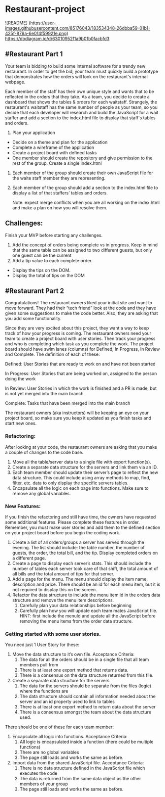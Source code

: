 # Restaurant-project

![README]
(https://user-images.githubusercontent.com/85176043/183534348-26dbba59-01b1-425f-879a-6e014f59921e.png)
https://dbdiagram.io/d/63010952f1a9b01b0facbfd3

#Restaurant Part 1
--------------------------------------------------------------------------------------------------------------------------------------------------------------------
Your team is bidding to build some internal software for a trendy new restaurant. In order to get the bid, your team must quickly build a prototype that demonstrates how the orders will look on the restaurant's internal webpage.

Each member of the staff has their own unique style and wants that to be reflected in the orders that they take. As a team, you decide to create a dashboard that shows the tables & orders for each waitstaff. Strangely, the restaurant's waitstaff has the same number of people as your team, so you decide that each developer will research and build the JavaScript for a wait staffer and add a section to the index.html file to display that staff's tables and orders.

1. Plan your application
- Decide on a theme and plan for the application
- Complete a wireframe of the application
- Create a project board with defined tasks
- One member should create the repository and give permission to the rest of the group. Create a single index.html
1. Each member of the group should create their own JavaScript file for the waite staff member they are representing.
2. Each member of the group should add a section to the index.html file to display a list of that staffers’ tables and orders.
    
    Note: expect merge conflicts when you are all working on the index.html and make a plan on how you will resolve them.
    

## Challenges:

Finish your MVP before starting any challenges.

1. Add the concept of orders being complete vs in progress. Keep in mind that the same table can be assigned to two different guests, but only one guest can be the current
2. Add a tip value to each complete order.
- Display the tips on the DOM.
- Display the total of tips on the DOM

 #Restaurant Part 2
----------------------------------------------------------------------------------------------------------------------------------------------------------------
Congratulations!  The restaurant owners liked your initial site and want to move forward.  They had their “tech friend” look at the code and they have given some suggestions to make the code better.  Also, they are asking that you add some functionality.  

Since they are very excited about this project, they want a way to keep track of how your progress is coming.  The restaurant owners need your team to create a project board with user stories.  Then track your progress and who is completing which task as you complete the work.  The project board should have swim lanes (columns) for Defined, In Progress, In Review and Complete.   The definition of each of these:

Defined: User Stories that are ready to work on and have not been started

In Progress: User Stories that are being worked on, assigned to the person doing the work

In Review: User Stories in which the work is finished and a PR is made, but is not yet merged into the main branch

Complete: Tasks that have been merged into the main branch

The restaurant owners (aka instructors) will be keeping an eye on your project board, so make sure you keep it updated as you finish tasks and start new ones.

### Refactoring:

After looking at your code, the restaurant owners are asking that you make a couple of changes to the code base. 

1. Move all the table/server data to a single file with export function(s).  
2. Create a separate data structure for the servers and link them via an ID.    
3. Each team member should update their server’s page to reflect the new data structure.  This could include using array methods to map, find, filter, etc. data to only display the specific servers tables. 
4. Encapsulate all the logic on each page into functions.  Make sure to remove any global variables.  

### New Features:

If you finish the refactoring and still have time, the owners have requested some additional features.  Please complete these features in order.  Remember, you must make user stories and add them to the defined section on your project board before you begin the coding work.

1. Create a list of all orders/groups a server has served through the evening.  The list should include: the table number, the number of guests, the order, the total bill, and the tip.  Display completed orders on a different page.
2. Create a page to display each server’s stats.  This should include the number of tables each server took care of that shift, the total amount of all bills and the total amount of tips for that server.
3. Add a page for the menu.  The menu should display the item name, description and price.  There should be an id for each menu item, but it is not required to display this on the screen.
4. Refactor the data structure to include the menu item id in the orders data structure and remove the menu item descriptions.  
    1. Carefully plan your data relationships before beginning
    2. Carefully plan how you will update each team mates JavaScript file.  HINT: first include the menuId and update all the JavaScript before removing the menu items from the order data structure.

### Getting started with some user stories.

You need just 1 User Story for these:

1. Move the data structure to it’s own file.  Acceptance Criteria:
    1. The data for all the orders should be in a single file that all team members pull from
    2. There is at least one export method that returns data.
    3. There is a consensus on the data structure returned from this file.
2. Create a separate data structure for the servers 
    1. The data for the servers should be separate from the files (logic) where the functions are
    2. The data structure should contain all information needed about the server and an id property used to link to tables
    3. There is at least one export method to return data about the server
    4. There is a consensus amongst the team about the data structure used.

There should be one of these for each team member:

1. Encapsulate all logic into functions.  Acceptance Criteria:
    1. All logic is encapsulated inside a function (there could be multiple functions)
    2. There are no global variables
    3. The page still loads and works the same as before.
2. Import data from the shared JavaScript file.  Acceptance Criteria:
    1. There is no data structure defined in the JavaScript file which executes the code
    2. The data is returned from the same data object as the other members of your group
    3. The page still loads and works the same as before.

